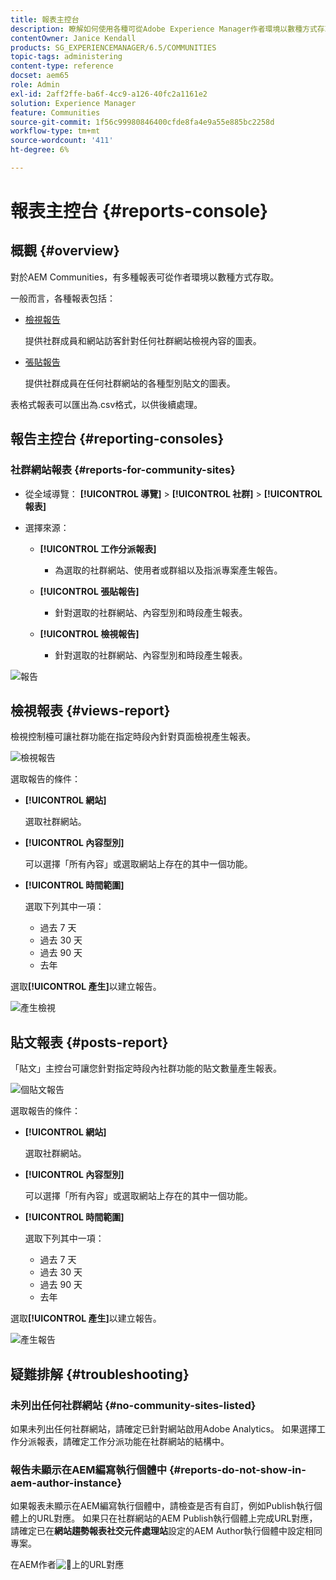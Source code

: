 ```yaml
---
title: 報表主控台
description: 瞭解如何使用各種可從Adobe Experience Manager作者環境以數種方式存取的報告。
contentOwner: Janice Kendall
products: SG_EXPERIENCEMANAGER/6.5/COMMUNITIES
topic-tags: administering
content-type: reference
docset: aem65
role: Admin
exl-id: 2aff2ffe-ba6f-4cc9-a126-40fc2a1161e2
solution: Experience Manager
feature: Communities
source-git-commit: 1f56c99980846400cfde8fa4e9a55e885bc2258d
workflow-type: tm+mt
source-wordcount: '411'
ht-degree: 6%

---
```


# 報表主控台 {#reports-console}

## 概觀 {#overview}

對於AEM Communities，有多種報表可從作者環境以數種方式存取。

一般而言，各種報表包括：

* [檢視報告](#views-report)

  提供社群成員和網站訪客針對任何社群網站檢視內容的圖表。

* [張貼報告](#posts-report)

  提供社群成員在任何社群網站的各種型別貼文的圖表。

表格式報表可以匯出為.csv格式，以供後續處理。

## 報告主控台 {#reporting-consoles}

### 社群網站報表 {#reports-for-community-sites}

* 從全域導覽： **[!UICONTROL 導覽]** > **[!UICONTROL 社群]** > **[!UICONTROL 報表]**

* 選擇來源：

   * **[!UICONTROL 工作分派報表]**

      * 為選取的社群網站、使用者或群組以及指派專案產生報告。

   * **[!UICONTROL 張貼報告]**

      * 針對選取的社群網站、內容型別和時段產生報表。

   * **[!UICONTROL 檢視報告]**

      * 針對選取的社群網站、內容型別和時段產生報表。

![報告](assets/reports1.png)

## 檢視報表 {#views-report}

檢視控制檯可讓社群功能在指定時段內針對頁面檢視產生報表。

![檢視報告](assets/view-report.png)

選取報告的條件：

* **[!UICONTROL 網站]**

  選取社群網站。

* **[!UICONTROL 內容型別]**

  可以選擇「所有內容」或選取網站上存在的其中一個功能。

* **[!UICONTROL 時間範圍]**

  選取下列其中一項：

   * 過去 7 天
   * 過去 30 天
   * 過去 90 天
   * 去年

選取&#x200B;**[!UICONTROL 產生]**&#x200B;以建立報告。

![產生檢視](assets/generate-views.png)

## 貼文報表 {#posts-report}

「貼文」主控台可讓您針對指定時段內社群功能的貼文數量產生報表。

![個貼文報告](assets/posts-report.png)

選取報告的條件：

* **[!UICONTROL 網站]**

  選取社群網站。

* **[!UICONTROL 內容型別]**

  可以選擇「所有內容」或選取網站上存在的其中一個功能。

* **[!UICONTROL 時間範圍]**

  選取下列其中一項：

   * 過去 7 天
   * 過去 30 天
   * 過去 90 天
   * 去年

選取&#x200B;**[!UICONTROL 產生]**&#x200B;以建立報告。

![產生報告](assets/generate-posts-report.png)

## 疑難排解 {#troubleshooting}

### 未列出任何社群網站 {#no-community-sites-listed}

如果未列出任何社群網站，請確定已針對網站啟用Adobe Analytics。 如果選擇工作分派報表，請確定工作分派功能在社群網站的結構中。

### 報告未顯示在AEM編寫執行個體中 {#reports-do-not-show-in-aem-author-instance}

如果報表未顯示在AEM編寫執行個體中，請檢查是否有自訂，例如Publish執行個體上的URL對應。 如果只在社群網站的AEM Publish執行個體上完成URL對應，請確定已在&#x200B;**網站趨勢報表社交元件處理站**&#x200B;設定的AEM Author執行個體中設定相同專案。

在AEM作者![&#128279;](assets/sitetrend.png)上的URL對應
